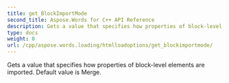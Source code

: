 ```yaml
---
title: get_BlockImportMode
second_title: Aspose.Words for C++ API Reference
description: Gets a value that specifies how properties of block-level elements are imported. Default value is Merge. 
type: docs
weight: 0
url: /cpp/aspose.words.loading/htmlloadoptions/get_blockimportmode/
---
```


Gets a value that specifies how properties of block-level elements are imported. Default value is Merge. 

